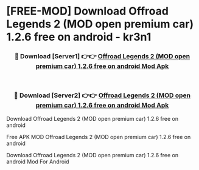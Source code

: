 # [FREE-MOD] Download Offroad Legends 2 (MOD open premium car) 1.2.6 free on android - kr3n1


<div align="center">
<h3>🔴 Download [Server1] 👉👉 <a href="https://apk-comot.site?title=Offroad_Legends_2_(MOD_open_premium_car)_1.2.6_free_on_android">Offroad Legends 2 (MOD open premium car) 1.2.6 free on android Mod Apk</a></h3><br>

<h3>🔴 Download [Server2] 👉👉 <a href="https://apk-comot.site?title=Offroad_Legends_2_(MOD_open_premium_car)_1.2.6_free_on_android">Offroad Legends 2 (MOD open premium car) 1.2.6 free on android Mod Apk</a></h3>
</div>



Download Offroad Legends 2 (MOD open premium car) 1.2.6 free on android 

Free APK MOD Offroad Legends 2 (MOD open premium car) 1.2.6 free on android 

Download Offroad Legends 2 (MOD open premium car) 1.2.6 free on android Mod For Android
